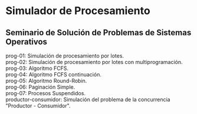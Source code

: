 # Simulador de Procesamiento
## Seminario de Solución de Problemas de Sistemas Operativos

prog-01: Simulación de procesamiento por lotes.
<br>
prog-02: Simulación de procesamiento por lotes con multiprogramación.
<br>
prog-03: Algoritmo FCFS.
<br>
prog-04: Algoritmo FCFS continuación.
<br>
prog-05: Algoritmo Round-Robin.
<br>
prog-06: Paginación Simple.
<br>
prog-07: Procesos Suspendidos.
<br>
productor-consumidor: Simulación del problema de la concurrencia "Productor - Consumidor".